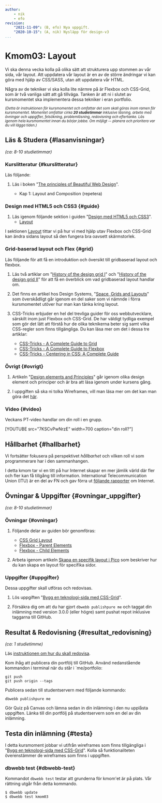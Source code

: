 ```yaml
---
author:
    - nik
    - efo
revision:
    "2021-11-09": (B, efo) Nya uppgift.
    "2020-10-15": (A, nik) Nysläpp för design-v3
...
```

Kmom03: Layout
====================================

Vi ska denna vecka kolla på olika sätt att strukturera upp stommen av vår sida, vår layout. Att uppdatera vår layout är en av de större ändringar vi kan göra med hjälp av CSS/SASS, utan att uppdatera vår HTML.

Några av de tekniker vi ska kolla lite närmre på är Flexbox och CSS-Grid, som är två vanliga sätt att gå tillväga. Tanken är att ni i slutet av kursmomentet ska implementera dessa tekniker i eran portfolio.

<small><i>(Detta är instruktionen för kursmomentet och omfattar det som skall göras inom ramen för kursmomentet. Momentet omfattar cirka **20 studietimmar** inklusive läsning, arbete med övningar och uppgifter, felsökning, problemlösning, redovisning och eftertanke. Läs igenom hela kursmomentet innan du börjar jobba. Om möjligt -- planera och prioritera var du vill lägga tiden.)</i></small>

Läs & Studera  {#lasanvisningar}
---------------------------------

*(ca: 8-10 studietimmar)*

### Kurslitteratur  {#kurslitteratur}

Läs följande:

1. Läs i boken "[The principles of Beautiful Web Design](kunskap/boken-the-principles-of-beautiful-web-design)".

    * Kap 1: Layout and Composition (repetera)

### Design med HTML5 och CSS3  {#guide}

1. Läs igenom följande sektion i guiden "[Design med HTML5 och CSS3](guide/design-med-html5-och-css3)".
    * [Layout](guide/design-med-html5-och-css3/layout)

I sektionen [Layout](guide/design-med-html5-och-css3/layout) tittar vi på hur vi med hjälp utav Flexbox och CSS-Grid kan ändra sidans layout så den fungera bra oavsett skärmstorlek.

### Grid-baserad layout och Flex {#grid}

Läs följande för att få en introduktion och översikt till gridbaserad layout och flexbox.

1. Läs två artiklar om "[History of the design grid I](https://99designs.com/blog/tips/history-of-the-grid-part-1/)" och "[History of the design grid II](https://blog.99cluster.com/blog/tips/history-of-the-grid-part-2/)" för att få en överblick om vad gridbaserad layout handlar om.

1. Det finns en artikel hos Design Systems, "[Space, Grids and Layouts](https://www.designsystems.com/space-grids-and-layouts/)" som överskådligt går igenom en del saker som vi nämnde i förra kursmomentet utöver hur man kan tänka kring layout.

1. CSS-Tricks erbjuder en hel del trevliga guider för oss webbutvecklare, särskilt inom just Flexbox och CSS-Grid. De har väldigt tydliga exempel som gör det lätt att förstå hur de olika teknikerna beter sig samt vilka CSS-regler som finns tillgängliga. Du kan läsa mer om det i dessa tre artiklar:
    * [CSS-Tricks - A Complete Guide to Grid](https://css-tricks.com/snippets/css/complete-guide-grid/)
    * [CSS-Tricks - A Complete Guide to Flexbox](https://css-tricks.com/snippets/css/a-guide-to-flexbox/)
    * [CSS-Tricks - Centering in CSS: A Complete Guide](https://css-tricks.com/centering-css-complete-guide/)

### Övrigt {#ovrigt}

1. Artikeln "[Design elements and Principles](https://www.canva.com/learn/design-elements-principles/)" går igenom olika design element och principer och är bra att läsa igenom under kursens gång.

1. I uppgiften så ska ni tolka Wireframes, vill man läsa mer om det kan man göra det [här](https://en.wikipedia.org/wiki/Website_wireframe).



### Video {#video}

Veckans PT-video handlar om din roll i en grupp.

[YOUTUBE src="7KSCvPwNrzE" width=700 caption="din roll?"]



Hållbarhet {#hallbarhet}
-------------------------------------------

Vi fortsätter fokusera på perspektivet *hållbarhet* och vilken roll vi som programmerare har i den sammanhangen.

I detta kmom tar vi en titt på hur Internet skapar en mer jämlik värld där fler och fler kan få tillgång till information. International Telecommunication Union (ITU) är en del av FN och gav förra ut [följande rapporter](https://www.itu.int/itu-d/reports/statistics/2021/11/15/foreword/) om Internet.



Övningar & Uppgifter  {#ovningar_uppgifter}
-------------------------------------------

*(ca: 8-10 studietimmar)*

### Övningar {#ovningar}

1. Följande delar av guiden bör genomföras:
    * [CSS Grid Layout](guide/design-med-html5-och-css3/css-grid-layout)
    * [Flexbox - Parent Elements](guide/design-med-html5-och-css3/flexbox)
    * [Flexbox - Child Elements](guide/design-med-html5-och-css3/flexbox-del2)

1. Arbeta igenom artikeln [Skapa en specifik layout i Pico](kunskap/skapa-en-specifik-layout-i-pico) som beskriver hur du kan skapa en layout för specifika sidor.



### Uppgifter {#uppgifter}

Dessa uppgifter skall utföras och redovisas.

1. Lös uppgiften "[Bygg en teknologi-sida med CSS-Grid](uppgift/bygg-en-teknologi-sida-css-grid)".

1. Försäkra dig om att du har gjort `dbwebb publishpure me` och taggat din inlämning med version 3.0.0 (eller högre) samt pushat repot inklusive taggarna till GitHub.



Resultat & Redovisning  {#resultat_redovisning}
-----------------------------------------------

*(ca: 1 studietimme)*

Läs [instruktionen om hur du skall redovisa](./../redovisa).

Kom ihåg att publicera din portfölj till GitHub. Använd nedanstående kommandon i terminal när du står i `me/portfolio:

```shell
git push
git push origin --tags
```

Publicera sedan till studentservern med följande kommando:

```shell
dbwebb publishpure me
```

Gör Quiz på Canvas och lämna sedan in din inlämning i den nu upplåsta uppgiften. Länka till din portfölj på studentservern som en del av din inlämning.



Testa din inlämning {#testa}
-----------------------------------------------

I detta kursmoment jobbar vi utifrån wireframes som finns tillgängliga i "[Bygg en teknologi-sida med CSS-Grid](uppgift/bygg-en-teknologi-sida-css-grid)". Kolla så funktionaliteten överenstämmer de wireframes som finns i uppgiften.



### dbwebb test {#dbwebb-test}

Kommandot `dbwebb test` testar att grunderna för kmom'et är på plats. Vår rättning utgår från detta kommando.

```shell
$ dbwebb update
$ dbwebb test kmom03
```
